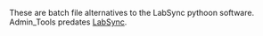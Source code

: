 These are batch file alternatives to the LabSync pythoon software. Admin_Tools predates [LabSync](https://github.com/npsboy/LabSync).

